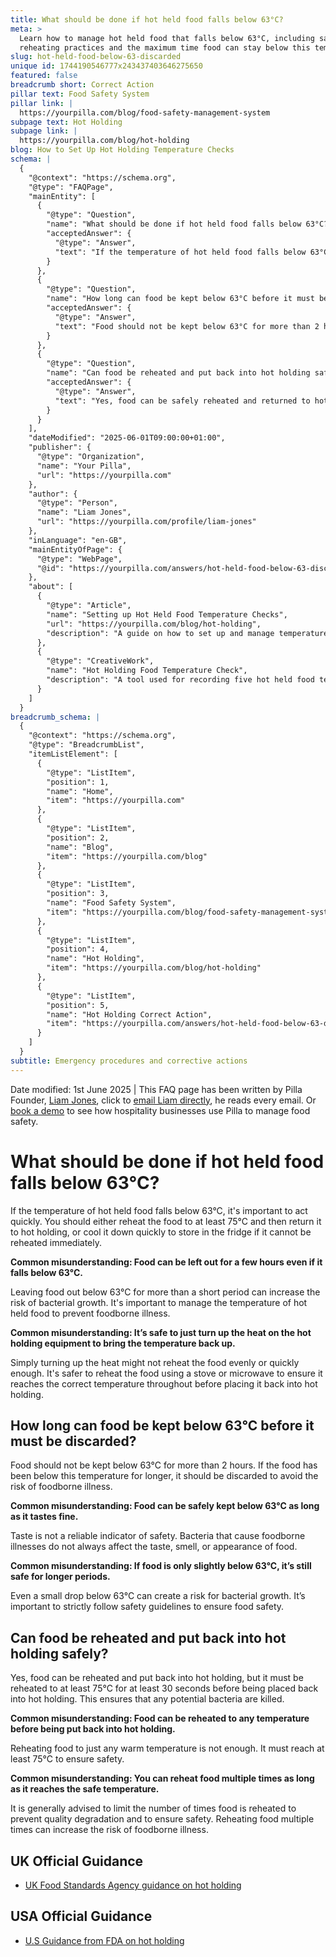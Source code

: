 ```yaml
---
title: What should be done if hot held food falls below 63°C?
meta: >
  Learn how to manage hot held food that falls below 63°C, including safe
  reheating practices and the maximum time food can stay below this temperature.
slug: hot-held-food-below-63-discarded
unique id: 1744190546777x243437403646275650
featured: false
breadcrumb short: Correct Action
pillar text: Food Safety System
pillar link: |
  https://yourpilla.com/blog/food-safety-management-system
subpage text: Hot Holding
subpage link: |
  https://yourpilla.com/blog/hot-holding
blog: How to Set Up Hot Holding Temperature Checks
schema: |
  {
    "@context": "https://schema.org",
    "@type": "FAQPage",
    "mainEntity": [
      {
        "@type": "Question",
        "name": "What should be done if hot held food falls below 63°C?",
        "acceptedAnswer": {
          "@type": "Answer",
          "text": "If the temperature of hot held food falls below 63°C, take immediate action by either reheating the food to at least 75°C before returning it to hot holding, or cooling it quickly for refrigeration if immediate reheating isn't possible. This is crucial to prevent the risk of bacterial growth and maintain food safety."
        }
      },
      {
        "@type": "Question",
        "name": "How long can food be kept below 63°C before it must be discarded?",
        "acceptedAnswer": {
          "@type": "Answer",
          "text": "Food should not be kept below 63°C for more than 2 hours. Beyond this time, the risk of foodborne illness increases significantly, and the food should be discarded to ensure safety."
        }
      },
      {
        "@type": "Question",
        "name": "Can food be reheated and put back into hot holding safely?",
        "acceptedAnswer": {
          "@type": "Answer",
          "text": "Yes, food can be safely reheated and returned to hot holding, but only if it is reheated to at least 75°C for at least 30 seconds. This process ensures that any harmful bacteria are eliminated, making the food safe for consumption."
        }
      }
    ],
    "dateModified": "2025-06-01T09:00:00+01:00",
    "publisher": {
      "@type": "Organization",
      "name": "Your Pilla",
      "url": "https://yourpilla.com"
    },
    "author": {
      "@type": "Person",
      "name": "Liam Jones",
      "url": "https://yourpilla.com/profile/liam-jones"
    },
    "inLanguage": "en-GB",
    "mainEntityOfPage": {
      "@type": "WebPage",
      "@id": "https://yourpilla.com/answers/hot-held-food-below-63-discarded"
    },
    "about": [
      {
        "@type": "Article",
        "name": "Setting up Hot Held Food Temperature Checks",
        "url": "https://yourpilla.com/blog/hot-holding",
        "description": "A guide on how to set up and manage temperature checks for hot held foods to ensure food safety and compliance."
      },
      {
        "@type": "CreativeWork",
        "name": "Hot Holding Food Temperature Check",
        "description": "A tool used for recording five hot held food temperatures per day, aiding in compliance and food safety management."
      }
    ]
  }
breadcrumb_schema: |
  {
    "@context": "https://schema.org",
    "@type": "BreadcrumbList",
    "itemListElement": [
      {
        "@type": "ListItem",
        "position": 1,
        "name": "Home",
        "item": "https://yourpilla.com"
      },
      {
        "@type": "ListItem",
        "position": 2,
        "name": "Blog",
        "item": "https://yourpilla.com/blog"
      },
      {
        "@type": "ListItem",
        "position": 3,
        "name": "Food Safety System",
        "item": "https://yourpilla.com/blog/food-safety-management-system"
      },
      {
        "@type": "ListItem",
        "position": 4,
        "name": "Hot Holding",
        "item": "https://yourpilla.com/blog/hot-holding"
      },
      {
        "@type": "ListItem",
        "position": 5,
        "name": "Hot Holding Correct Action",
        "item": "https://yourpilla.com/answers/hot-held-food-below-63-discarded"
      }
    ]
  }
subtitle: Emergency procedures and corrective actions
---
```


Date modified: 1st June 2025 | This FAQ page has been written by Pilla Founder, [Liam Jones](https://yourpilla.com/profile/liam-jones), click to [email Liam directly](https://mailto:liam@yourpilla.com/), he reads every email. Or [book a demo](https://calendly.com/pilla/demo) to see how hospitality businesses use Pilla to manage food safety.

# What should be done if hot held food falls below 63°C?

If the temperature of hot held food falls below 63°C, it's important to act quickly. You should either reheat the food to at least 75°C and then return it to hot holding, or cool it down quickly to store in the fridge if it cannot be reheated immediately.

**Common misunderstanding: Food can be left out for a few hours even if it falls below 63°C.**

Leaving food out below 63°C for more than a short period can increase the risk of bacterial growth. It's important to manage the temperature of hot held food to prevent foodborne illness.

**Common misunderstanding: It’s safe to just turn up the heat on the hot holding equipment to bring the temperature back up.**

Simply turning up the heat might not reheat the food evenly or quickly enough. It's safer to reheat the food using a stove or microwave to ensure it reaches the correct temperature throughout before placing it back into hot holding.

## How long can food be kept below 63°C before it must be discarded?

Food should not be kept below 63°C for more than 2 hours. If the food has been below this temperature for longer, it should be discarded to avoid the risk of foodborne illness.

**Common misunderstanding: Food can be safely kept below 63°C as long as it tastes fine.**

Taste is not a reliable indicator of safety. Bacteria that cause foodborne illnesses do not always affect the taste, smell, or appearance of food.

**Common misunderstanding: If food is only slightly below 63°C, it’s still safe for longer periods.**

Even a small drop below 63°C can create a risk for bacterial growth. It’s important to strictly follow safety guidelines to ensure food safety.

## Can food be reheated and put back into hot holding safely?

Yes, food can be reheated and put back into hot holding, but it must be reheated to at least 75°C for at least 30 seconds before being placed back into hot holding. This ensures that any potential bacteria are killed.

**Common misunderstanding: Food can be reheated to any temperature before being put back into hot holding.**

Reheating food to just any warm temperature is not enough. It must reach at least 75°C to ensure safety.

**Common misunderstanding: You can reheat food multiple times as long as it reaches the safe temperature.**

It is generally advised to limit the number of times food is reheated to prevent quality degradation and to ensure safety. Reheating food multiple times can increase the risk of foodborne illness.

## UK Official Guidance

-   [UK Food Standards Agency guidance on hot holding](https://www.food.gov.uk/sites/default/files/media/document/hot-holding.pdf)

## USA Official Guidance

-   [U.S Guidance from FDA on hot holding](https://www.fda.gov/media/84739/download#:~:text=Hot%20foods%20should%20be%20kept,140%20%C2%B0F%20or%20warmer.&text=Use%20a%20food%20thermometer%20to,slow%20cookers%2C%20and%20warming%20trays.)
